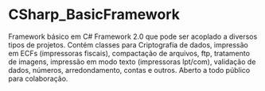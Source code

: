 CSharp_BasicFramework
=====================

Framework básico em C# Framework 2.0 que pode ser acoplado a diversos tipos de projetos. Contém classes para Criptografia de dados, impressão em ECFs (impressoras fiscais), compactação de arquivos, ftp, tratamento de imagens, impressão em modo texto (impressoras lpt/com), validação de dados, números, arredondamento, contas e outros. Aberto a todo público para colaboração.
